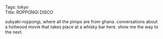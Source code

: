 Tags: tokyo  
Title: ROPPONGI DISCO
  
sukyaki-roppongi, where all the pimps are from ghana. conversations about a hollwood movie that takes place at a whisky bar here. show me the way to the next.  

